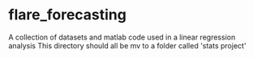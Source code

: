 # flare_forecasting
A collection of datasets and matlab code used in a linear regression analysis
This directory should all be mv to a folder called 'stats project'
